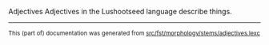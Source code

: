 Adjectives
Adjectives in the Lushootseed language describe things.

* * *

<small>This (part of) documentation was generated from [src/fst/morphology/stems/adjectives.lexc](https://github.com/giellalt/lang-lut/blob/main/src/fst/morphology/stems/adjectives.lexc)</small>
